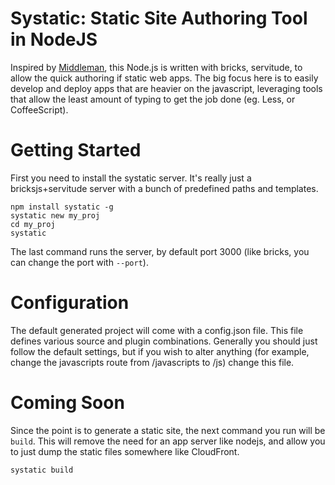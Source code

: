# Systatic: Static Site Authoring Tool in NodeJS

Inspired by [Middleman](http://middlemanapp.com), this Node.js is written with bricks, servitude, to allow the quick authoring if static web apps. The big focus here is to easily develop and deploy apps that are heavier on the javascript, leveraging tools that allow the least amount of typing to get the job done (eg. Less, or CoffeeScript).

# Getting Started

First you need to install the systatic server. It's really just a bricksjs+servitude server with a bunch of predefined paths and templates.

    npm install systatic -g
    systatic new my_proj
    cd my_proj
    systatic

The last command runs the server, by default port 3000 (like bricks, you can change the port with `--port`).

# Configuration

The default generated project will come with a config.json file. This file defines various source and plugin combinations. Generally you should just follow the default settings, but if you wish to alter anything (for example, change the javascripts route from /javascripts to /js) change this file.

# Coming Soon

Since the point is to generate a static site, the next command you run will be `build`. This will remove the need for an app server like nodejs, and allow you to just dump the static files somewhere like CloudFront.

    systatic build

